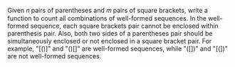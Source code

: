 Given 𝑛 pairs of parentheses and 𝑚 pairs of square brackets, write a function to count all combinations of well-formed sequences.
In the well-formed sequence, each square brackets pair cannot be enclosed within parenthesis pair.
Also, both two sides of a parentheses pair should be simultaneously enclosed or not enclosed in a square bracket pair.
For example, "[()]" and "()[]" are well-formed sequences, while "([])" and "[(])" are not well-formed sequences.

